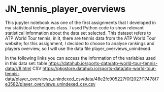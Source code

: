 # JN_tennis_player_overviews
This jupyter notebook was one of the first assignments that I developed in my statistical techniques class.
I used Python code to show relevant statistical information about the data set selected.
This dataset refers to ATP World Tour tennis, in it, there are tennis data from the ATP World Tour website; for this assignment, I decided to choose to analyse rankings and players overview, so I will use the data file player_overviews_unindexed.

In the following links you can access the information of the variables used in this data set:
table https://datahub.io/sports-data/atp-world-tour-tennis-data/r/8.html
CSV https://pkgstore.datahub.io/sports-data/atp-world-tour-tennis-data/player_overviews_unindexed_csv/data/48e2fc905227f0f2027f17478f7e3582/player_overviews_unindexed_csv.csv
